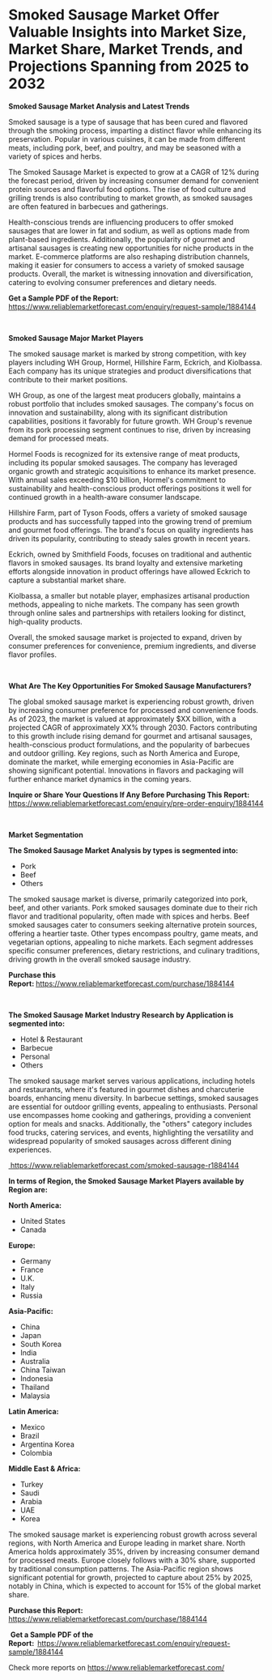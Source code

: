 <p><h1>Smoked Sausage Market Offer Valuable Insights into Market Size, Market Share, Market Trends, and Projections Spanning from 2025 to 2032</h1></p><p><strong>Smoked Sausage Market Analysis and Latest Trends</strong></p>
<p><p>Smoked sausage is a type of sausage that has been cured and flavored through the smoking process, imparting a distinct flavor while enhancing its preservation. Popular in various cuisines, it can be made from different meats, including pork, beef, and poultry, and may be seasoned with a variety of spices and herbs. </p><p>The Smoked Sausage Market is expected to grow at a CAGR of 12% during the forecast period, driven by increasing consumer demand for convenient protein sources and flavorful food options. The rise of food culture and grilling trends is also contributing to market growth, as smoked sausages are often featured in barbecues and gatherings. </p><p>Health-conscious trends are influencing producers to offer smoked sausages that are lower in fat and sodium, as well as options made from plant-based ingredients. Additionally, the popularity of gourmet and artisanal sausages is creating new opportunities for niche products in the market. E-commerce platforms are also reshaping distribution channels, making it easier for consumers to access a variety of smoked sausage products. Overall, the market is witnessing innovation and diversification, catering to evolving consumer preferences and dietary needs.</p></p>
<p><strong>Get a Sample PDF of the Report:&nbsp;</strong> <a href="https://www.reliablemarketforecast.com/enquiry/request-sample/1884144?utm_campaign=3097&utm_medium=2&utm_source=Github&utm_content=ia&utm_term=06032025&utm_id=smoked-sausage">https://www.reliablemarketforecast.com/enquiry/request-sample/1884144</a></p>
<p>&nbsp;</p>
<p><strong>Smoked Sausage Major Market Players</strong></p>
<p><p>The smoked sausage market is marked by strong competition, with key players including WH Group, Hormel, Hillshire Farm, Eckrich, and Kiolbassa. Each company has its unique strategies and product diversifications that contribute to their market positions.</p><p>WH Group, as one of the largest meat producers globally, maintains a robust portfolio that includes smoked sausages. The company's focus on innovation and sustainability, along with its significant distribution capabilities, positions it favorably for future growth. WH Group's revenue from its pork processing segment continues to rise, driven by increasing demand for processed meats.</p><p>Hormel Foods is recognized for its extensive range of meat products, including its popular smoked sausages. The company has leveraged organic growth and strategic acquisitions to enhance its market presence. With annual sales exceeding $10 billion, Hormel's commitment to sustainability and health-conscious product offerings positions it well for continued growth in a health-aware consumer landscape.</p><p>Hillshire Farm, part of Tyson Foods, offers a variety of smoked sausage products and has successfully tapped into the growing trend of premium and gourmet food offerings. The brand's focus on quality ingredients has driven its popularity, contributing to steady sales growth in recent years.</p><p>Eckrich, owned by Smithfield Foods, focuses on traditional and authentic flavors in smoked sausages. Its brand loyalty and extensive marketing efforts alongside innovation in product offerings have allowed Eckrich to capture a substantial market share.</p><p>Kiolbassa, a smaller but notable player, emphasizes artisanal production methods, appealing to niche markets. The company has seen growth through online sales and partnerships with retailers looking for distinct, high-quality products.</p><p>Overall, the smoked sausage market is projected to expand, driven by consumer preferences for convenience, premium ingredients, and diverse flavor profiles.</p></p>
<p>&nbsp;</p>
<p><strong>What Are The Key Opportunities For Smoked Sausage Manufacturers?</strong></p>
<p><p>The global smoked sausage market is experiencing robust growth, driven by increasing consumer preference for processed and convenience foods. As of 2023, the market is valued at approximately $XX billion, with a projected CAGR of approximately XX% through 2030. Factors contributing to this growth include rising demand for gourmet and artisanal sausages, health-conscious product formulations, and the popularity of barbecues and outdoor grilling. Key regions, such as North America and Europe, dominate the market, while emerging economies in Asia-Pacific are showing significant potential. Innovations in flavors and packaging will further enhance market dynamics in the coming years.</p></p>
<p><strong>Inquire or Share Your Questions If Any Before Purchasing This Report:</strong> <a href="https://www.reliablemarketforecast.com/enquiry/pre-order-enquiry/1884144?utm_campaign=3097&utm_medium=2&utm_source=Github&utm_content=ia&utm_term=06032025&utm_id=smoked-sausage">https://www.reliablemarketforecast.com/enquiry/pre-order-enquiry/1884144</a></p>
<p>&nbsp;</p>
<p><strong>Market Segmentation</strong></p>
<p><strong>The Smoked Sausage Market Analysis by types is segmented into:</strong></p>
<p><ul><li>Pork</li><li>Beef</li><li>Others</li></ul></p>
<p><p>The smoked sausage market is diverse, primarily categorized into pork, beef, and other variants. Pork smoked sausages dominate due to their rich flavor and traditional popularity, often made with spices and herbs. Beef smoked sausages cater to consumers seeking alternative protein sources, offering a heartier taste. Other types encompass poultry, game meats, and vegetarian options, appealing to niche markets. Each segment addresses specific consumer preferences, dietary restrictions, and culinary traditions, driving growth in the overall smoked sausage industry.</p></p>
<p><strong>Purchase this Report:&nbsp;</strong><a href="https://www.reliablemarketforecast.com/purchase/1884144?utm_campaign=3097&utm_medium=2&utm_source=Github&utm_content=ia&utm_term=06032025&utm_id=smoked-sausage">https://www.reliablemarketforecast.com/purchase/1884144</a></p>
<p>&nbsp;</p>
<p><strong>The Smoked Sausage Market Industry Research by Application is segmented into:</strong></p>
<p><ul><li>Hotel & Restaurant</li><li>Barbecue</li><li>Personal</li><li>Others</li></ul></p>
<p><p>The smoked sausage market serves various applications, including hotels and restaurants, where it's featured in gourmet dishes and charcuterie boards, enhancing menu diversity. In barbecue settings, smoked sausages are essential for outdoor grilling events, appealing to enthusiasts. Personal use encompasses home cooking and gatherings, providing a convenient option for meals and snacks. Additionally, the "others" category includes food trucks, catering services, and events, highlighting the versatility and widespread popularity of smoked sausages across different dining experiences.</p></p>
<p><a href="https://www.reliablemarketforecast.com/smoked-sausage-r1884144?utm_campaign=3097&utm_medium=2&utm_source=Github&utm_content=ia&utm_term=06032025&utm_id=smoked-sausage">&nbsp;https://www.reliablemarketforecast.com/smoked-sausage-r1884144</a></p>
<p><strong>In terms of Region, the Smoked Sausage Market Players available by Region are:</strong></p>
<p>
    <p> <strong> North America: </strong>
        <ul>
            <li>United States</li>
            <li>Canada</li>
        </ul>
        </p> 
    <p> <strong> Europe: </strong>
        <ul>
            <li>Germany</li>
            <li>France</li>
            <li>U.K.</li>
            <li>Italy</li>
            <li>Russia</li>
        </ul>
        </p> 
    <p> <strong> Asia-Pacific: </strong>
        <ul>
            <li>China</li>
            <li>Japan</li>
            <li>South Korea</li>
            <li>India</li>
            <li>Australia</li>
            <li>China Taiwan</li>
            <li>Indonesia</li>
            <li>Thailand</li>
            <li>Malaysia</li>
        </ul>
        </p> 
    <p> <strong> Latin America: </strong>
        <ul>
            <li>Mexico</li>
            <li>Brazil</li>
            <li>Argentina Korea</li>
            <li>Colombia</li>
        </ul>
        </p> 
    <p> <strong> Middle East & Africa: </strong>
        <ul>
            <li>Turkey</li>
            <li>Saudi</li>
            <li>Arabia</li>
            <li>UAE</li>
            <li>Korea</li>
        </ul>
    </p>
    </p>
<p><p>The smoked sausage market is experiencing robust growth across several regions, with North America and Europe leading in market share. North America holds approximately 35%, driven by increasing consumer demand for processed meats. Europe closely follows with a 30% share, supported by traditional consumption patterns. The Asia-Pacific region shows significant potential for growth, projected to capture about 25% by 2025, notably in China, which is expected to account for 15% of the global market share.</p></p>
<p><strong>Purchase this Report: </strong><a href="https://www.reliablemarketforecast.com/purchase/1884144?utm_campaign=3097&utm_medium=2&utm_source=Github&utm_content=ia&utm_term=06032025&utm_id=smoked-sausage">https://www.reliablemarketforecast.com/purchase/1884144</a></p>
<p>&nbsp;<strong>Get a Sample PDF of the Report:&nbsp;&nbsp;</strong><a href="https://www.reliablemarketforecast.com/enquiry/request-sample/1884144?utm_campaign=3097&utm_medium=2&utm_source=Github&utm_content=ia&utm_term=06032025&utm_id=smoked-sausage">https://www.reliablemarketforecast.com/enquiry/request-sample/1884144</a></p>
<p><strong></strong></p>
<p>Check more reports on <a href="https://www.reliablemarketforecast.com/?utm_campaign=3097&utm_medium=2&utm_source=Github&utm_content=ia&utm_term=06032025&utm_id=smoked-sausage">https://www.reliablemarketforecast.com/</a></p>
